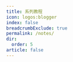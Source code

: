 ```yaml
---
title: 系列教程
icon: logos:blogger
index: false
breadcrumbExclude: true
permalink: /notes/
dir:
  order: 5
article: false
---
```


<Catalog />